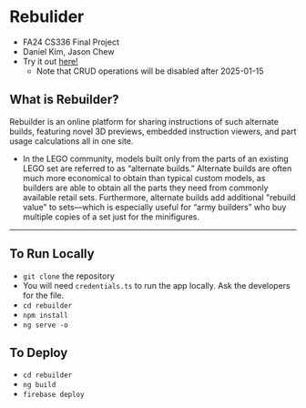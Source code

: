 # Rebulider

- FA24 CS336 Final Project
- Daniel Kim, Jason Chew
- Try it out [here!](https://rebuilder-app.web.app/)
  - Note that CRUD operations will be disabled after 2025-01-15

## What is Rebuilder?

Rebuilder is an online platform for sharing instructions of such alternate builds, featuring novel 3D previews, embedded instruction viewers, and part usage calculations all in one site.

- In the LEGO community, models built only from the parts of an existing LEGO set are referred to as “alternate builds.” Alternate builds are often much more economical to obtain than typical custom models, as builders are able to obtain all the parts they need from commonly available retail sets. Furthermore, alternate builds add additional "rebuild value" to sets—which is especially useful for “army builders” who buy multiple copies of a set just for the minifigures.

---

## To Run Locally

- `git clone` the repository
- You will need `credentials.ts` to run the app locally. Ask the developers for the file.
- `cd rebuilder`
- `npm install`
- `ng serve -o`

## To Deploy

- `cd rebuilder`
- `ng build`
- `firebase deploy`
